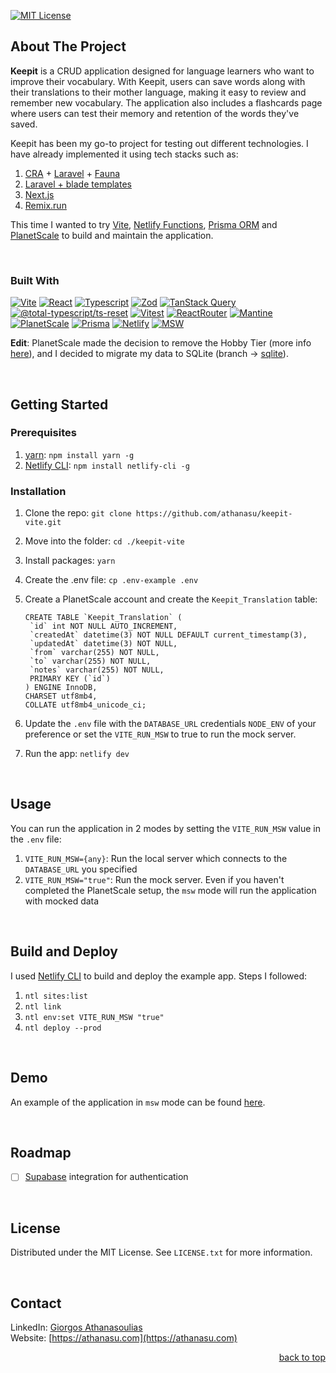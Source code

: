 <a name="readme-top"></a>

[![MIT License][license-shield]][license-url]

<!-- ABOUT THE PROJECT -->

## About The Project

**Keepit** is a CRUD application designed for language learners who want to improve their vocabulary. With Keepit, users can save words along with their translations to their mother language, making it easy to review and remember new vocabulary. The application also includes a flashcards page where users can test their memory and retention of the words they've saved.

Keepit has been my go-to project for testing out different technologies. I have already implemented it using tech stacks such as:

1.  [CRA](https://create-react-app.dev/) + [Laravel](https://laravel.com/) + [Fauna](https://fauna.com/)
2.  [Laravel + blade templates](https://laravel.com/docs/10.x/blade)
3.  [Next.js](https://nextjs.org/)
4.  [Remix.run](https://remix.run/)

This time I wanted to try [Vite](https://vitejs.dev/), [Netlify Functions](https://docs.netlify.com/functions/overview/), [Prisma ORM](https://www.prisma.io/) and [PlanetScale](https://planetscale.com/) to build and maintain the application.

<br />

<!-- TECH USED -->

### Built With

[![Vite][Vite]][Vite-url] [![React][React.js]][React-url] [![Typescript][Typescript]][Typescript-url] [![Zod][Zod]][Zod-url] [![TanStack Query][TanStack Query]][TanStack-url] [![@total-typescript/ts-reset][@total-typescript/ts-reset]][TsReset-url] [![Vitest][Vitest]][Vitest-url] [![ReactRouter][ReactRouter]][ReactRouter-url] [![Mantine][Mantine]][Mantine-url] [![PlanetScale][PlanetScale]][PlanetScale-url] [![Prisma][Prisma]][Prisma-url] [![Netlify][Netlify]][Netlify-url] [![MSW][MSW]][MSW-url]

**Edit**: PlanetScale made the decision to remove the Hobby Tier (more info [here](https://planetscale.com/docs/concepts/hobby-plan-deprecation-faq)), and I decided to migrate my data to SQLite (branch -> [sqlite](https://github.com/athanasu/keepit-vite/tree/sqlite)).

<br />

<!-- GETTING STARTED -->

## Getting Started

<!-- PREREQUISITES -->

### Prerequisites

1. [yarn](https://yarnpkg.com/): `npm install yarn -g`
2. [Netlify CLI](https://docs.netlify.com/cli/get-started/): `npm install netlify-cli -g`

<!-- INSTALLATION -->

### Installation

1. Clone the repo: `git clone https://github.com/athanasu/keepit-vite.git`
2. Move into the folder: `cd ./keepit-vite`
3. Install packages: `yarn`
4. Create the .env file: `cp .env-example .env`
5. Create a PlanetScale account and create the `Keepit_Translation` table:

   ```
   CREATE TABLE `Keepit_Translation` (
   	`id` int NOT NULL AUTO_INCREMENT,
   	`createdAt` datetime(3) NOT NULL DEFAULT current_timestamp(3),
   	`updatedAt` datetime(3) NOT NULL,
   	`from` varchar(255) NOT NULL,
   	`to` varchar(255) NOT NULL,
   	`notes` varchar(255) NOT NULL,
   	PRIMARY KEY (`id`)
   ) ENGINE InnoDB,
   CHARSET utf8mb4,
   COLLATE utf8mb4_unicode_ci;
   ```

6. Update the `.env` file with the `DATABASE_URL` credentials `NODE_ENV` of your preference or set the `VITE_RUN_MSW` to true to run the mock server.
7. Run the app: `netlify dev`

<br />

<!-- USAGE -->

## Usage

You can run the application in 2 modes by setting the `VITE_RUN_MSW` value in the `.env` file:

1. `VITE_RUN_MSW={any}`: Run the local server which connects to the `DATABASE_URL` you specified
2. `VITE_RUN_MSW="true"`: Run the mock server. Even if you haven't completed the PlanetScale setup, the `msw` mode will run the application with mocked data

<br />

<!-- Build and Deploy -->

## Build and Deploy

I used [Netlify CLI](https://docs.netlify.com/cli/get-started/) to build and deploy the example app. Steps I followed:

1. `ntl sites:list`
2. `ntl link`
3. `ntl env:set VITE_RUN_MSW "true"`
4. `ntl deploy --prod`

<br />

<!-- DEMO -->

## Demo

An example of the application in `msw` mode can be found [here](https://keepit-vite-demo.netlify.app/).

<br />

<!-- ROADMAP -->

## Roadmap

- [ ] [Supabase](https://supabase.com/) integration for authentication

<br />

<!-- LICENSE -->

## License

Distributed under the MIT License. See `LICENSE.txt` for more information.

<br />

<!-- CONTACT -->

## Contact

LinkedIn: [Giorgos Athanasoulias](https://www.linkedin.com/in/athanasu/)  
Website: [https://athanasu.com](https://athanasu.com)

<p align="right"><a href="#readme-top">back to top</a></p>

<!-- MARKDOWN LINKS & IMAGES -->

[license-shield]: https://img.shields.io/badge/MIT%20Licence-white?style=for-the-badge&logo=bookstack&colorB=555&logoColor=fff
[license-url]: https://github.com/athanasu/keepit-vite/blob/main/LICENSE.txt
[linkedin-shield]: https://img.shields.io/badge/-LinkedIn-black.svg?style=for-the-badge&logo=linkedin&colorB=555
[linkedin-url]: https://www.linkedin.com/in/athanasu/
[React.js]: https://img.shields.io/badge/React-fff?style=for-the-badge&logo=react&logoColor=black
[React-url]: https://reactjs.org/
[Vite]: https://img.shields.io/badge/Vite-fff?style=for-the-badge&logo=vite&logoColor=black
[Vite-url]: https://vitejs.dev/
[Typescript]: https://img.shields.io/badge/Typescript-fff?style=for-the-badge&logo=typescript&logoColor=black
[Typescript-url]: https://www.typescriptlang.org/
[Zod]: https://img.shields.io/badge/Zod-fff?style=for-the-badge
[Zod-url]: https://zod.dev/
[TanStack Query]: https://img.shields.io/badge/TanStack%20Query-fff?style=for-the-badge&&logo=reactquery&logoColor=black
[TanStack-url]: https://tanstack.com/query/latest/
[@total-typescript/ts-reset]: https://img.shields.io/badge/ts%20reset-fff?style=for-the-badge&&logo=ts-node&logoColor=black
[TsReset-url]: https://github.com/total-typescript/ts-reset
[Vitest]: https://img.shields.io/badge/vitest-fff?style=for-the-badge&&logo=vitest&logoColor=black
[Vitest-url]: https://vitest.dev/
[ReactRouter]: https://img.shields.io/badge/React%20Router-fff?style=for-the-badge&&logo=reactrouter&logoColor=black
[ReactRouter-url]: https://reactrouter.com/en/main
[Mantine]: https://img.shields.io/badge/Mantine-fff?style=for-the-badge&logo=css3&logoColor=black
[Mantine-url]: https://mantine.dev
[PlanetScale]: https://img.shields.io/badge/PlanetScale-fff?style=for-the-badge&logo=planetscale&logoColor=black
[PlanetScale-url]: https://planetscale.com/
[Prisma]: https://img.shields.io/badge/Prisma-fff?style=for-the-badge&logo=prisma&logoColor=black
[Prisma-url]: https://www.prisma.io/
[Netlify]: https://img.shields.io/badge/Netlify-fff?style=for-the-badge&logo=netlify&logoColor=black
[Netlify-url]: https://docs.netlify.com/functions/overview/
[MSW]: https://img.shields.io/badge/MSW-fff?style=for-the-badge&logo=msw&logoColor=black
[MSW-url]: https://mswjs.io/
